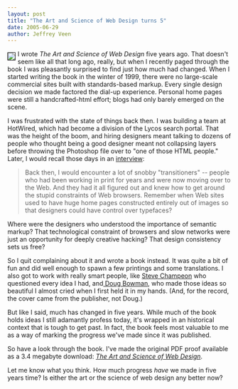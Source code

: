 ```yaml
---
layout: post
title: "The Art and Science of Web Design turns 5"
date: 2005-06-29
author: Jeffrey Veen
---
```

<img src="http://images.amazon.com/images/P/0789723700.01.TZZZZZZZ.jpg" style="border: 1px solid black; float: left; margin: 5px 5px 0 0;" />

I wrote <cite>The Art and Science of Web Design</cite> five years ago. That doesn't seem like all that long ago, really, but when I recently paged through the book I was pleasantly surprised to find just how much had changed. When I started writing the book in the winter of 1999, there were no large-scale commercial sites built with standards-based markup. Every single design decision we made factored the dial-up experience. Personal home pages were still a handcrafted-html effort; blogs had only barely emerged on the scene.

I was frustrated with the state of things back then. I was building a team at HotWired, which had become a division of the Lycos search portal. That was the height of the boom, and hiring designers meant talking to dozens of people who thought being a good designer meant not collapsing layers before throwing the Photoshop file over to "one of those HTML people." Later, I would recall those days in an <a href="http://www.digital-web.com/articles/jeffrey_veen/">interview</a>:

<blockquote>Back then, I would encounter a lot of snobby "transitioners" -- people who had been working in print for years and were now moving over to the Web. And they had it all figured out and knew how to get around the stupid constraints of Web browsers. Remember when Web sites used to have huge home pages constructed entirely out of images so that designers could have control over typefaces?</blockquote>

Where were the designers who understood the importance of semantic markup? That technological constraint of browsers and slow networks were just an opportunity for deeply creative hacking? That design consistency sets us free?

So I quit complaining about it and wrote a book instead. It was quite a bit of fun and did well enough to spawn a few printings and some translations. I also got to work with really smart people, like <a href="http://enemieslist.com/news/">Steve Champeon</a> who questioned every idea I had, and<a href="http://stopdesign.com/"> Doug Bowman</a>, who made those ideas so beautiful I almost cried when I first held it in my hands. (And, for the record, the cover came from the publisher, not Doug.)

But like I said, much has changed in five years. While much of the book holds ideas I still adamantly profess today, it's wrapped in an historical context that is tough to get past. In fact, the book feels most valuable to me as a way of marking the progress we've made since it was published.

So have a look through the book. I've made the original PDF proof available as a 3.4 megabyte download: <em><a href="http://d1qz79turi6ngn.cloudfront.net/veen-artsci.pdf">The Art and Science of Web Design</a></em>.

Let me know what you think. How much progress <em>have</em> we made in five years time? Is either the art or the science of web design any better now?
